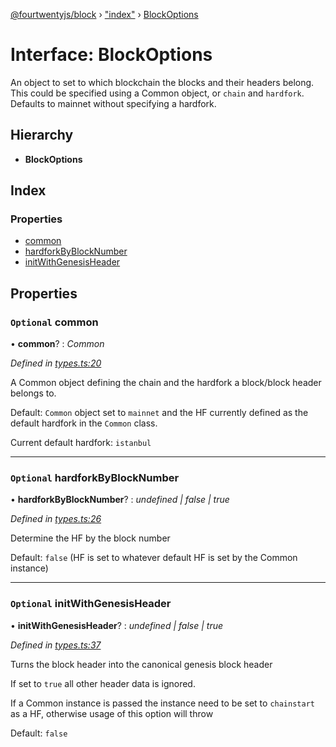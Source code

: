 [@fourtwentyjs/block](../README.md) › ["index"](../modules/_index_.md) › [BlockOptions](_index_.blockoptions.md)

# Interface: BlockOptions

An object to set to which blockchain the blocks and their headers belong. This could be specified
using a Common object, or `chain` and `hardfork`. Defaults to mainnet without specifying a
hardfork.

## Hierarchy

* **BlockOptions**

## Index

### Properties

* [common](_index_.blockoptions.md#optional-common)
* [hardforkByBlockNumber](_index_.blockoptions.md#optional-hardforkbyblocknumber)
* [initWithGenesisHeader](_index_.blockoptions.md#optional-initwithgenesisheader)

## Properties

### `Optional` common

• **common**? : *Common*

*Defined in [types.ts:20](https://github.com/420integrated/fourtwentyjs-vm/blob/master/packages/block/src/types.ts#L20)*

A Common object defining the chain and the hardfork a block/block header belongs to.

Default: `Common` object set to `mainnet` and the HF currently defined as the default
hardfork in the `Common` class.

Current default hardfork: `istanbul`

___

### `Optional` hardforkByBlockNumber

• **hardforkByBlockNumber**? : *undefined | false | true*

*Defined in [types.ts:26](https://github.com/420integrated/fourtwentyjs-vm/blob/master/packages/block/src/types.ts#L26)*

Determine the HF by the block number

Default: `false` (HF is set to whatever default HF is set by the Common instance)

___

### `Optional` initWithGenesisHeader

• **initWithGenesisHeader**? : *undefined | false | true*

*Defined in [types.ts:37](https://github.com/420integrated/fourtwentyjs-vm/blob/master/packages/block/src/types.ts#L37)*

Turns the block header into the canonical genesis block header

If set to `true` all other header data is ignored.

If a Common instance is passed the instance need to be set to `chainstart` as a HF,
otherwise usage of this option will throw

Default: `false`
